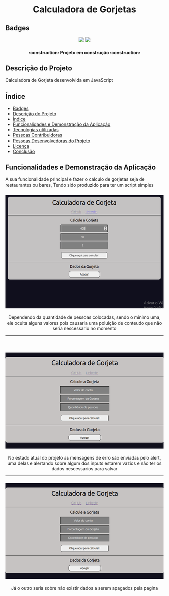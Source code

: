 
<h1 align = "center">Calculadora de Gorjetas</h1>

## Badges

<p align = "Center">
<img src = "https://img.shields.io/badge/Status-EM%20DESENVOLVIMENTO-yellow?style=for-the-badge">
<img src = "https://img.shields.io/badge/Vers%C3%A3o-0.5-informational?style=for-the-badge">
</p >
<h4 align = "Center"> 
    :construction:  Projeto em construção  :construction:
</h4>

## Descrição do Projeto

<p>Calculadora de Gorjeta desenvolvida em JavaScript </p>


## Índice

* [Badges](#badges)
* [Descrição do Projeto](#descrição-do-projeto)
* [Índice](#índice)
* [Funcionalidades e Demonstração da Aplicação](#funcionalidades-e-demonstração-da-aplicação)
* [Tecnologias utilizadas](#tecnologias-utilizadas)
* [Pessoas Contribuidoras](#pessoas-contribuidoras)
* [Pessoas Desenvolvedoras do Projeto](#pessoas-desenvolvedoras)
* [Licença](#licença)
* [Conclusão](#conclusão)

## Funcionalidades e Demonstração da Aplicação

<p>A sua funcionalidade principal e fazer o calculo de gorjetas seja de restaurantes ou bares, Tendo sido produzido para ter um script simples</p>
  
<h3 align = "center">
<img alt = "Readme" title="Readme" src = "./GitHub/Animação.gif">
</h3>

<p align = "center">Dependendo da quantidade de pessoas colocadas, sendo o minimo uma, ele oculta alguns valores pois causaria uma poluição de conteudo que não seria nescessario no momento</p>

<hr>
<br>
<h3 align = "center">
<img alt = "Readme" title="Readme" src = "./GitHub/Animação2.gif">
</h3>

<p align = "center">No estado atual do projeto as mensagens de erro são enviadas pelo alert, uma delas e alertando sobre algum dos inputs estarem vazios e não ter os dados nescessarios para salvar</p>

<hr>

<h3 align = "center">
<img alt = "Readme" title="Readme" src = "./GitHub/Animação3.gif">
</h3>
<p align = "center">Já o outro seria sobre não existir dados a serem apagados pela pagina</p>


